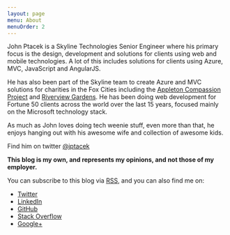 ```yaml
---
layout: page
menu: About
menuOrder: 2
---
```


John Ptacek is a Skyline Technologies Senior Engineer where his primary focus is the design, development and solutions for clients using web and
mobile technologies. A lot of this includes solutions for clients using Azure, MVC, JavaScript and AngularJS.

He has also been part of the Skyline team to create Azure and MVC solutions for charities
in the Fox Cities including the [Appleton Compassion Project](http://www.AppletonCompassion.org) and
[Riverview Gardens](http://www.RiverviewGardens.org). He has been doing web development for Fortune 50 clients across the world over
the last 15 years, focused mainly on the Microsoft technology stack.

As much as John loves doing tech weenie stuff, even more than that,
he enjoys hanging out with his awesome wife and collection of awesome kids.

Find him on twitter [@jptacek](https://www.twitter.com/jptacek)

**This blog is my own, and represents my opinions, and not those of my employer.**

You can subscribe to this blog via [RSS](http://www.jptacek.com/rss), and you can also find me on:

* [Twitter](http://www.twitter.com/jptacek)
* [LinkedIn](http://www.linkedin.com/in/johnptacek/)
* [GitHub](https://github.com/jptacek)
* [Stack Overflow](http://stackoverflow.com/users/39797/john-ptacek)
* [Google+](http://plus.google.com/+JohnPtacek)
